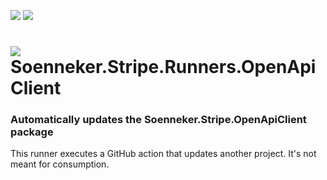 ﻿[![](https://img.shields.io/github/actions/workflow/status/soenneker/Soenneker.Stripe.Runners.OpenApiClient/build-and-test.yml?style=for-the-badge)](https://github.com/soenneker/Soenneker.Stripe.Runners.OpenApiClient/actions/workflows/build-and-test.yml)
[![](https://img.shields.io/github/actions/workflow/status/soenneker/Soenneker.Stripe.Runners.OpenApiClient/daily-automatic-update.yml?style=for-the-badge&label=Daily%20Update)](https://github.com/soenneker/Soenneker.Stripe.Runners.OpenApiClient/actions/workflows/daily-automatic-update.yml)

# ![](https://user-images.githubusercontent.com/4441470/224455560-91ed3ee7-f510-4041-a8d2-3fc093025112.png) Soenneker.Stripe.Runners.OpenApiClient
### Automatically updates the Soenneker.Stripe.OpenApiClient package

This runner executes a GitHub action that updates another project. It's not meant for consumption.
